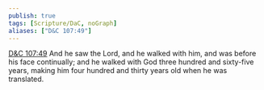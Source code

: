 ```yaml
---
publish: true
tags: [Scripture/DaC, noGraph]
aliases: ["D&C 107:49"]
---
```

[D&C 107:49](https://churchofjesuschrist.org/study/scriptures/dc-testament/dc/107?lang=eng&id=p49#p49) And he saw the Lord, and he walked with him, and was before his face continually; and he walked with God three hundred and sixty-five years, making him four hundred and thirty years old when he was translated.
